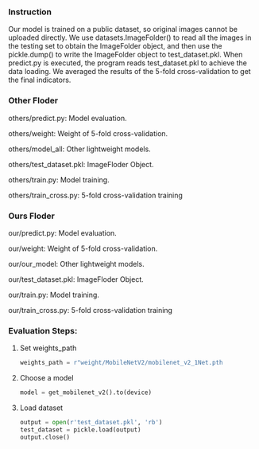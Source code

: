 ### Instruction

Our model is trained on a public dataset, so original images cannot be uploaded directly. We use datasets.ImageFolder() to read all the images in the testing set to obtain the ImageFolder object, and then use the pickle.dump() to write the ImageFolder object to test_dataset.pkl. When predict.py is executed, the program reads test_dataset.pkl to achieve the data loading. We averaged the results of the 5-fold cross-validation to get the final indicators.

### Other Floder

others/predict.py: Model evaluation.

others/weight: Weight of 5-fold cross-validation.

others/model_all:  Other lightweight models.

others/test_dataset.pkl: ImageFloder Object.

others/train.py: Model training.

others/train_cross.py: 5-fold cross-validation training

### Ours Floder

our/predict.py: Model evaluation.

our/weight: Weight of 5-fold cross-validation.

our/our_model:  Other lightweight models.

our/test_dataset.pkl: ImageFloder Object.

our/train.py: Model training.

our/train_cross.py: 5-fold cross-validation training

### Evaluation Steps:

1. Set weights_path

   ```python
   weights_path = r"weight/MobileNetV2/mobilenet_v2_1Net.pth
   ```

2. Choose a model

   ```python
   model = get_mobilenet_v2().to(device)
   ```

3. Load dataset

   ```python
   output = open(r'test_dataset.pkl', 'rb')
   test_dataset = pickle.load(output)
   output.close()
   ```

   